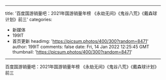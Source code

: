 
---
title: '百度国游销量吧：2021年国游销量年榜 《永劫无间》《鬼谷八荒》《戴森球计划》前三'
categories: 
 - 新媒体
 - 199IT
 - 首页更新
headimg: 'https://picsum.photos/400/300?random=8471'
author: 199IT
comments: false
date: Fri, 14 Jan 2022 12:25:45 GMT
thumbnail: 'https://picsum.photos/400/300?random=8471'
---

<div>   
百度国游销量吧：2021年国游销量年榜 《永劫无间》《鬼谷八荒》《戴森球计划》前三  
</div>
            